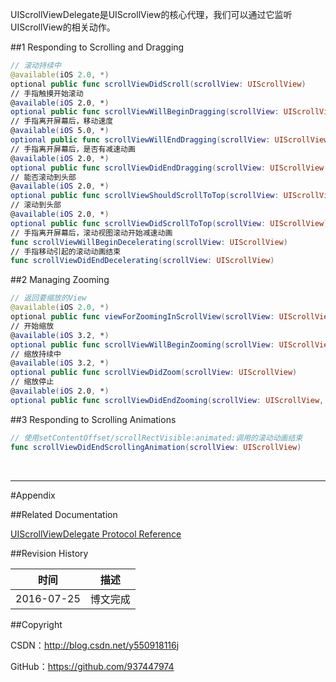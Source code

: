 UIScrollViewDelegate是UIScrollView的核心代理，我们可以通过它监听UIScrollView的相关动作。

##1 Responding to Scrolling and Dragging

```swift
// 滚动持续中
@available(iOS 2.0, *)
optional public func scrollViewDidScroll(scrollView: UIScrollView)
// 手指触摸开始滚动
@available(iOS 2.0, *)
optional public func scrollViewWillBeginDragging(scrollView: UIScrollView)
// 手指离开屏幕后，移动速度
@available(iOS 5.0, *)
optional public func scrollViewWillEndDragging(scrollView: UIScrollView, withVelocity velocity: CGPoint, targetContentOffset: UnsafeMutablePointer<CGPoint>)
// 手指离开屏幕后，是否有减速动画
@available(iOS 2.0, *)
optional public func scrollViewDidEndDragging(scrollView: UIScrollView, willDecelerate decelerate: Bool)
// 能否滚动到头部
@available(iOS 2.0, *)
optional public func scrollViewShouldScrollToTop(scrollView: UIScrollView) -> Bool
// 滚动到头部
@available(iOS 2.0, *)
optional public func scrollViewDidScrollToTop(scrollView: UIScrollView)
// 手指离开屏幕后，滚动视图滚动开始减速动画
func scrollViewWillBeginDecelerating(scrollView: UIScrollView)  
// 手指移动引起的滚动动画结束
func scrollViewDidEndDecelerating(scrollView: UIScrollView)
```

##2 Managing Zooming

```swift
// 返回要缩放的View
@available(iOS 2.0, *)
optional public func viewForZoomingInScrollView(scrollView: UIScrollView) -> UIView?
// 开始缩放
@available(iOS 3.2, *)
optional public func scrollViewWillBeginZooming(scrollView: UIScrollView, withView view: UIView?)
// 缩放持续中
@available(iOS 3.2, *)
optional public func scrollViewDidZoom(scrollView: UIScrollView)
// 缩放停止
@available(iOS 2.0, *)
optional public func scrollViewDidEndZooming(scrollView: UIScrollView, withView view: UIView?, atScale scale: CGFloat)
```

##3 Responding to Scrolling Animations

```swift
// 使用setContentOffset/scrollRectVisible:animated:调用的滚动动画结束
func scrollViewDidEndScrollingAnimation(scrollView: UIScrollView)
```

&#160;

----------

#Appendix

##Related Documentation

[UIScrollViewDelegate Protocol Reference](https://developer.apple.com/library/ios/documentation/UIKit/Reference/UIScrollViewDelegate_Protocol/index.html)

##Revision History

| 时间 | 描述 |
| ---- | ---- |
| 2016-07-25 | 博文完成 |

##Copyright

CSDN：http://blog.csdn.net/y550918116j

GitHub：https://github.com/937447974